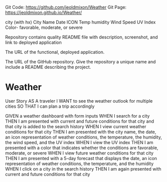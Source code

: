 Git Code: https://github.com/jeoldmixon/Weather
Git Page: https://jeoldmixon.github.io/Weather/

city (with hx)
City Name
Date
ICON
Temp
humidity
Wind Speed
UV Index
Color- favorable, moderate, or severe


Repository contains quality README file with description, screenshot, and link to deployed application



The URL of the functional, deployed application.

The URL of the GitHub repository. Give the repository a unique name and include a README describing the project.


# Weather

User Story
AS A traveler
I WANT to see the weather outlook for multiple cities
SO THAT I can plan a trip accordingly


GIVEN a weather dashboard with form inputs
WHEN I search for a city
THEN I am presented with current and future conditions for that city and that city is added to the search history
WHEN I view current weather conditions for that city
THEN I am presented with the city name, the date, an icon representation of weather conditions, the temperature, the humidity, the wind speed, and the UV index
WHEN I view the UV index
THEN I am presented with a color that indicates whether the conditions are favorable, moderate, or severe
WHEN I view future weather conditions for that city
THEN I am presented with a 5-day forecast that displays the date, an icon representation of weather conditions, the temperature, and the humidity
WHEN I click on a city in the search history
THEN I am again presented with current and future conditions for that city